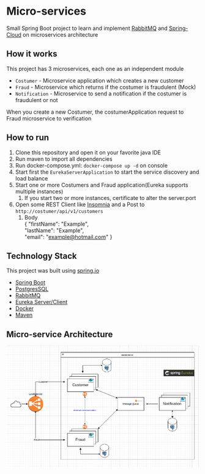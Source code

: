 # Micro-services
Small Spring Boot project to learn and implement [RabbitMQ](https://www.rabbitmq.com) and [Spring-Cloud](https://spring.io/projects/spring-cloud) on microservices architecture

## How it works
This project has 3 microservices, each one as an independent module
* `Costumer` - Microservice application which creates a new customer
* `Fraud` - Microservice which returns if the costumer is fraudulent (Mock)
* `Notification` - Microservice to send a notification if the costumer is fraudulent or not

When you create a new Costumer, the costumerApplication request to Fraud microservice to verification 

## How to run
1. Clone this repository and open it on your favorite java IDE
2. Run maven to import all dependencies
3. Run docker-compose.yml: `docker-compose up -d` on console
4. Start first the `EurekaServerApplication` to start the service discovery and load balance
5. Start one or more Costumers and Fraud application(Eureka supports multiple instances)
   1. If you start two or more instances, certificate to alter the server.port
6. Open some REST Client like [Insomnia](https://insomnia.rest/download) and a Post to `http://costumer/api/v1/customers`
   1. Body <br/>
   { "firstName": "Example",<br/>
      "lastName": "Example",<br/>
      "email": "example@hotmail.com" }


## Technology Stack
This project was built using [spring.io](https://spring.io/)

* [Spring Boot](https://spring.io/guides/gs/spring-boot/)
* [PostgresSQL](https://www.postgresql.org/)
* [RabbitMQ](https://www.rabbitmq.com)
* [Eureka Server/Client](https://cloud.spring.io/spring-cloud-netflix/multi/multi_spring-cloud-eureka-server.html)
* [Docker](https://www.docker.com/)
* [Maven](https://maven.apache.org/)

## Micro-service Architecture
![diagram-microservice](resources/diagram.png)
